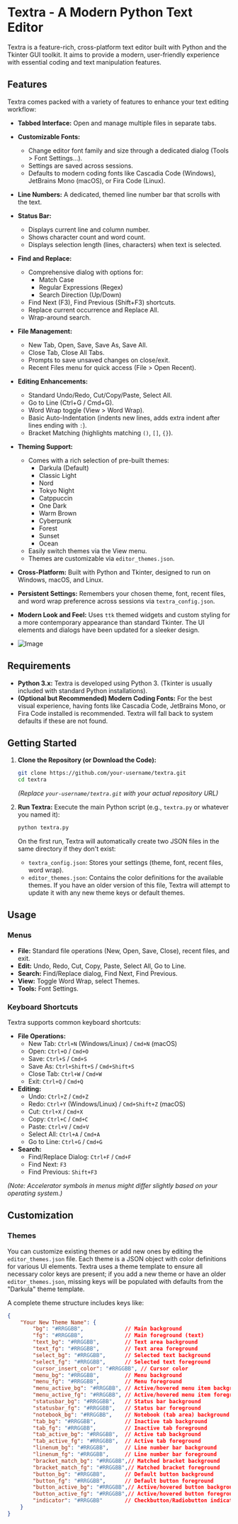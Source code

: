 # Textra - A Modern Python Text Editor

Textra is a feature-rich, cross-platform text editor built with Python and the Tkinter GUI toolkit. It aims to provide a modern, user-friendly experience with essential coding and text manipulation features.
## Features

Textra comes packed with a variety of features to enhance your text editing workflow:

*   **Tabbed Interface:** Open and manage multiple files in separate tabs.
*   **Customizable Fonts:**
    *   Change editor font family and size through a dedicated dialog (Tools > Font Settings...).
    *   Settings are saved across sessions.
    *   Defaults to modern coding fonts like Cascadia Code (Windows), JetBrains Mono (macOS), or Fira Code (Linux).
*   **Line Numbers:** A dedicated, themed line number bar that scrolls with the text.
*   **Status Bar:**
    *   Displays current line and column number.
    *   Shows character count and word count.
    *   Displays selection length (lines, characters) when text is selected.
*   **Find and Replace:**
    *   Comprehensive dialog with options for:
        *   Match Case
        *   Regular Expressions (Regex)
        *   Search Direction (Up/Down)
    *   Find Next (F3), Find Previous (Shift+F3) shortcuts.
    *   Replace current occurrence and Replace All.
    *   Wrap-around search.
*   **File Management:**
    *   New Tab, Open, Save, Save As, Save All.
    *   Close Tab, Close All Tabs.
    *   Prompts to save unsaved changes on close/exit.
    *   Recent Files menu for quick access (File > Open Recent).
*   **Editing Enhancements:**
    *   Standard Undo/Redo, Cut/Copy/Paste, Select All.
    *   Go to Line (Ctrl+G / Cmd+G).
    *   Word Wrap toggle (View > Word Wrap).
    *   Basic Auto-Indentation (indents new lines, adds extra indent after lines ending with `:`).
    *   Bracket Matching (highlights matching `()`, `[]`, `{}`).
*   **Theming Support:**
    *   Comes with a rich selection of pre-built themes:
        *   Darkula (Default)
        *   Classic Light
        *   Nord
        *   Tokyo Night
        *   Catppuccin
        *   One Dark
        *   Warm Brown
        *   Cyberpunk
        *   Forest
        *   Sunset
        *   Ocean
    *   Easily switch themes via the View menu.
    *   Themes are customizable via `editor_themes.json`.
*   **Cross-Platform:** Built with Python and Tkinter, designed to run on Windows, macOS, and Linux.
*   **Persistent Settings:** Remembers your chosen theme, font, recent files, and word wrap preference across sessions via `textra_config.json`.
*   **Modern Look and Feel:** Uses `ttk` themed widgets and custom styling for a more contemporary appearance than standard Tkinter. The UI elements and dialogs have been updated for a sleeker design.

*   ![Image](https://github.com/user-attachments/assets/6517804e-115e-48fb-a0c2-897a187e2ce5)

## Requirements

*   **Python 3.x:** Textra is developed using Python 3. (Tkinter is usually included with standard Python installations).
*   **(Optional but Recommended) Modern Coding Fonts:** For the best visual experience, having fonts like Cascadia Code, JetBrains Mono, or Fira Code installed is recommended. Textra will fall back to system defaults if these are not found.

## Getting Started

1.  **Clone the Repository (or Download the Code):**
    ```bash
    git clone https://github.com/your-username/textra.git
    cd textra
    ```
    *(Replace `your-username/textra.git` with your actual repository URL)*

2.  **Run Textra:**
    Execute the main Python script (e.g., `textra.py` or whatever you named it):
    ```bash
    python textra.py
    ```

    On the first run, Textra will automatically create two JSON files in the same directory if they don't exist:
    *   `textra_config.json`: Stores your settings (theme, font, recent files, word wrap).
    *   `editor_themes.json`: Contains the color definitions for the available themes. If you have an older version of this file, Textra will attempt to update it with any new theme keys or default themes.

## Usage

### Menus

*   **File:** Standard file operations (New, Open, Save, Close), recent files, and exit.
*   **Edit:** Undo, Redo, Cut, Copy, Paste, Select All, Go to Line.
*   **Search:** Find/Replace dialog, Find Next, Find Previous.
*   **View:** Toggle Word Wrap, select Themes.
*   **Tools:** Font Settings.

### Keyboard Shortcuts

Textra supports common keyboard shortcuts:

*   **File Operations:**
    *   New Tab: `Ctrl+N` (Windows/Linux) / `Cmd+N` (macOS)
    *   Open: `Ctrl+O` / `Cmd+O`
    *   Save: `Ctrl+S` / `Cmd+S`
    *   Save As: `Ctrl+Shift+S` / `Cmd+Shift+S`
    *   Close Tab: `Ctrl+W` / `Cmd+W`
    *   Exit: `Ctrl+Q` / `Cmd+Q`
*   **Editing:**
    *   Undo: `Ctrl+Z` / `Cmd+Z`
    *   Redo: `Ctrl+Y` (Windows/Linux) / `Cmd+Shift+Z` (macOS)
    *   Cut: `Ctrl+X` / `Cmd+X`
    *   Copy: `Ctrl+C` / `Cmd+C`
    *   Paste: `Ctrl+V` / `Cmd+V`
    *   Select All: `Ctrl+A` / `Cmd+A`
    *   Go to Line: `Ctrl+G` / `Cmd+G`
*   **Search:**
    *   Find/Replace Dialog: `Ctrl+F` / `Cmd+F`
    *   Find Next: `F3`
    *   Find Previous: `Shift+F3`

*(Note: Accelerator symbols in menus might differ slightly based on your operating system.)*

## Customization

### Themes

You can customize existing themes or add new ones by editing the `editor_themes.json` file. Each theme is a JSON object with color definitions for various UI elements. Textra uses a theme template to ensure all necessary color keys are present; if you add a new theme or have an older `editor_themes.json`, missing keys will be populated with defaults from the "Darkula" theme template.

A complete theme structure includes keys like:
```json
{
    "Your New Theme Name": {
        "bg": "#RRGGBB",             // Main background
        "fg": "#RRGGBB",             // Main foreground (text)
        "text_bg": "#RRGGBB",        // Text area background
        "text_fg": "#RRGGBB",        // Text area foreground
        "select_bg": "#RRGGBB",      // Selected text background
        "select_fg": "#RRGGBB",      // Selected text foreground
        "cursor_insert_color": "#RRGGBB", // Cursor color
        "menu_bg": "#RRGGBB",        // Menu background
        "menu_fg": "#RRGGBB",        // Menu foreground
        "menu_active_bg": "#RRGGBB", // Active/hovered menu item background
        "menu_active_fg": "#RRGGBB", // Active/hovered menu item foreground
        "statusbar_bg": "#RRGGBB",   // Status bar background
        "statusbar_fg": "#RRGGBB",   // Status bar foreground
        "notebook_bg": "#RRGGBB",    // Notebook (tab area) background
        "tab_bg": "#RRGGBB",         // Inactive tab background
        "tab_fg": "#RRGGBB",         // Inactive tab foreground
        "tab_active_bg": "#RRGGBB",  // Active tab background
        "tab_active_fg": "#RRGGBB",  // Active tab foreground
        "linenum_bg": "#RRGGBB",     // Line number bar background
        "linenum_fg": "#RRGGBB",     // Line number bar foreground
        "bracket_match_bg": "#RRGGBB",// Matched bracket background
        "bracket_match_fg": "#RRGGBB",// Matched bracket foreground
        "button_bg": "#RRGGBB",      // Default button background
        "button_fg": "#RRGGBB",      // Default button foreground
        "button_active_bg": "#RRGGBB",// Active/hovered button background
        "button_active_fg": "#RRGGBB",// Active/hovered button foreground
        "indicator": "#RRGGBB"       // Checkbutton/Radiobutton indicator color
    }
}
